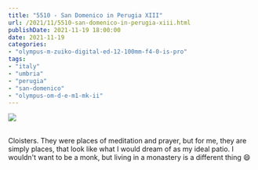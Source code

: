 ```yaml
---
title: "5510 - San Domenico in Perugia XIII"
url: /2021/11/5510-san-domenico-in-perugia-xiii.html
publishDate: 2021-11-19 18:00:00
date: 2021-11-19
categories:
- "olympus-m-zuiko-digital-ed-12-100mm-f4-0-is-pro"
tags:
- "italy"
- "umbria"
- "perugia"
- "san-domenico"
- "olympus-om-d-e-m1-mk-ii"
---
```

<div class="container">
<div class="center"><a target="_blank" href="https://d25zfm9zpd7gm5.cloudfront.net/1200x1200/2019/20190902_103031_lr.jpg"><img class="webfeedsFeaturedVisual" src="https://d25zfm9zpd7gm5.cloudfront.net/0600x0600/2019/20190902_103031_lr.jpg" /></a></div>
</div>
<br />

Cloisters. They were places of meditation and prayer, but
for me, they are simply places, that look like what I would
dream of as my ideal patio. I wouldn't want to be a monk,
but living in a monastery is a different thing :smile:
